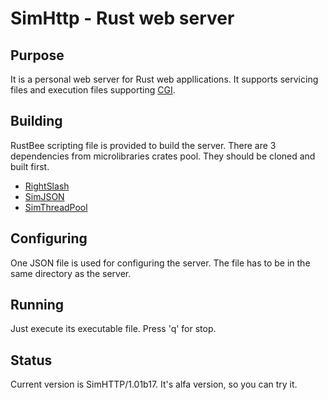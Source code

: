 # SimHttp - Rust web server
## Purpose
It is a personal web server for Rust web appllications. It supports servicing files and execution 
files supporting [CGI](https://www.rfc-editor.org/rfc/rfc3875). 
## Building
RustBee scripting file is provided to build the server. There are 3 dependencies from
microlibraries crates pool. They should be cloned and built first.
- [RightSlash](https://github.com/vernisaz/right_slash)
- [SimJSON](https://github.com/vernisaz/simjson)
- [SimThreadPool](https://github.com/vernisaz/simtpool)
 

## Configuring
One JSON file is used for configuring the server. The file has to be in the same directory as the server.

## Running
Just execute its executable file. Press 'q' for stop.

## Status
Current version is SimHTTP/1.01b17. It's alfa version, so you can try it.
